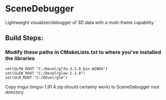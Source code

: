 # SceneDebugger
Lightweight visualizer/debugger of 3D data with a multi-frame capability

## Build Steps:

### Modify these paths in CMakeLists.txt to where you've installed the libraries
```
set(GLFW_ROOT "C:/Devel/glfw-3.3.8.bin.WIN64")
set(GLEW_ROOT "C:/Devel/glew-2.1.0")
set(GLM_ROOT "C:/Devel/glm")
```

Copy imgui (imgui-1.91.4.zip should certainly work) to SceneDebugger root directory
